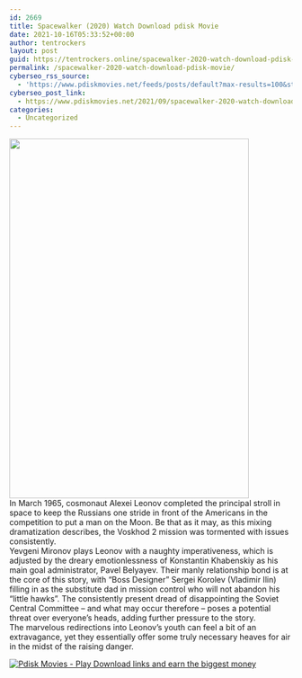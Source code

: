 ```yaml
---
id: 2669
title: Spacewalker (2020) Watch Download pdisk Movie
date: 2021-10-16T05:33:52+00:00
author: tentrockers
layout: post
guid: https://tentrockers.online/spacewalker-2020-watch-download-pdisk-movie/
permalink: /spacewalker-2020-watch-download-pdisk-movie/
cyberseo_rss_source:
  - 'https://www.pdiskmovies.net/feeds/posts/default?max-results=100&start-index=501'
cyberseo_post_link:
  - https://www.pdiskmovies.net/2021/09/spacewalker-2020-watch-download-pdisk.html
categories:
  - Uncategorized
---
```

<div class="separator">
  <a href="https://1.bp.blogspot.com/-9cLMxnvHFgM/YUCULL8PpkI/AAAAAAAAAF8/CZydVrtwyB4Hpta8mtbjLbluxK3yXsmJQCLcBGAsYHQ/s1170/db.jpg" imageanchor="1"><img loading="lazy" border="0" data-original-height="1170" data-original-width="780" height="640" src="https://1.bp.blogspot.com/-9cLMxnvHFgM/YUCULL8PpkI/AAAAAAAAAF8/CZydVrtwyB4Hpta8mtbjLbluxK3yXsmJQCLcBGAsYHQ/w426-h640/db.jpg" width="426" /></a>
</div>



<div>
  <span>In March 1965, cosmonaut Alexei Leonov completed the principal stroll in space to keep the Russians one stride in front of the Americans in the competition to put a man on the Moon. Be that as it may, as this mixing dramatization describes, the Voskhod 2 mission was tormented with issues consistently.&nbsp;</span>
</div>

<div>
  <span>Yevgeni Mironov plays Leonov with a naughty imperativeness, which is adjusted by the dreary emotionlessness of Konstantin Khabenskiy as his main goal administrator, Pavel Belyayev. Their manly relationship bond is at the core of this story, with &#8220;Boss Designer&#8221; Sergei Korolev (Vladimir Ilin) filling in as the substitute dad in mission control who will not abandon his &#8220;little hawks&#8221;. The consistently present dread of disappointing the Soviet Central Committee &#8211; and what may occur therefore &#8211; poses a potential threat over everyone&#8217;s heads, adding further pressure to the story.&nbsp;</span>
</div>

<div>
  <span>The marvelous redirections into Leonov&#8217;s youth can feel a bit of an extravagance, yet they essentially offer some truly necessary heaves for air in the midst of the raising danger.</span>
</div>

[![](https://1.bp.blogspot.com/-KJZYdQTn3nw/YS8VdIdXMyI/AAAAAAAAaw4/BR8dsGkpxw0T8C_4G4ALfMA7cP79KN3kwCLcBGAsYHQ/w400-h58/play_download_buttuons-removebg-preview.png "Pdisk Movies - Play Download links and earn the biggest money")](https://kofilink.com/1/bnYya3pkMDAxajlu?dn=1)